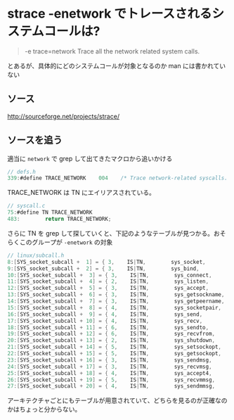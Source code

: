 # strace -enetwork でトレースされるシステムコールは?

> -e trace=network
> Trace all the network related system calls.

とあるが、具体的にどのシステムコールが対象となるのか man には書かれていない

## ソース

http://sourceforge.net/projects/strace/

## ソースを追う

適当に `network` で grep して出てきたマクロから追いかける

```c
// defs.h
339:#define TRACE_NETWORK    004    /* Trace network-related syscalls. */
```

TRACE_NETWORK は TN にエイリアスされている。

```c
// syscall.c
75:#define TN TRACE_NETWORK
483:        return TRACE_NETWORK;
```

さらに TN を grep して探していくと、下記のようなテーブルが見つかる。おそらくこのグループが `-enetwork` の対象

```c
// linux/subcall.h
8:[SYS_socket_subcall +  1] = { 3,    IS|TN,        sys_socket,            "socket"        },
9:[SYS_socket_subcall +  2] = { 3,    IS|TN,        sys_bind,            "bind"            },
10:[SYS_socket_subcall +  3] = { 3,    IS|TN,        sys_connect,            "connect"        },
11:[SYS_socket_subcall +  4] = { 2,    IS|TN,        sys_listen,            "listen"        },
12:[SYS_socket_subcall +  5] = { 3,    IS|TN,        sys_accept,            "accept"        },
13:[SYS_socket_subcall +  6] = { 3,    IS|TN,        sys_getsockname,        "getsockname"        },
14:[SYS_socket_subcall +  7] = { 3,    IS|TN,        sys_getpeername,        "getpeername"        },
15:[SYS_socket_subcall +  8] = { 4,    IS|TN,        sys_socketpair,            "socketpair"        },
16:[SYS_socket_subcall +  9] = { 4,    IS|TN,        sys_send,            "send"            },
17:[SYS_socket_subcall + 10] = { 4,    IS|TN,        sys_recv,            "recv"            },
18:[SYS_socket_subcall + 11] = { 6,    IS|TN,        sys_sendto,            "sendto"        },
19:[SYS_socket_subcall + 12] = { 6,    IS|TN,        sys_recvfrom,            "recvfrom"        },
20:[SYS_socket_subcall + 13] = { 2,    IS|TN,        sys_shutdown,            "shutdown"        },
21:[SYS_socket_subcall + 14] = { 5,    IS|TN,        sys_setsockopt,            "setsockopt"        },
22:[SYS_socket_subcall + 15] = { 5,    IS|TN,        sys_getsockopt,            "getsockopt"        },
23:[SYS_socket_subcall + 16] = { 3,    IS|TN,        sys_sendmsg,            "sendmsg"        },
24:[SYS_socket_subcall + 17] = { 3,    IS|TN,        sys_recvmsg,            "recvmsg"        },
25:[SYS_socket_subcall + 18] = { 4,    IS|TN,        sys_accept4,            "accept4"        },
26:[SYS_socket_subcall + 19] = { 5,    IS|TN,        sys_recvmmsg,            "recvmmsg"        },
27:[SYS_socket_subcall + 20] = { 4,    IS|TN,        sys_sendmmsg,            "sendmmsg"        },
```

アーキテクチャごとにもテーブルが用意されていて、どちらを見るのが正確なのかはちょっと分からない。